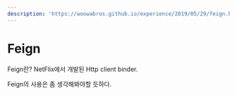 ```yaml
---
description: 'https://woowabros.github.io/experience/2019/05/29/feign.html'
---
```


# Feign

Feign란? NetFlix에서 개발된 Http client binder.

 

 Feign의 사용은 좀 생각해봐야할 듯하다.



